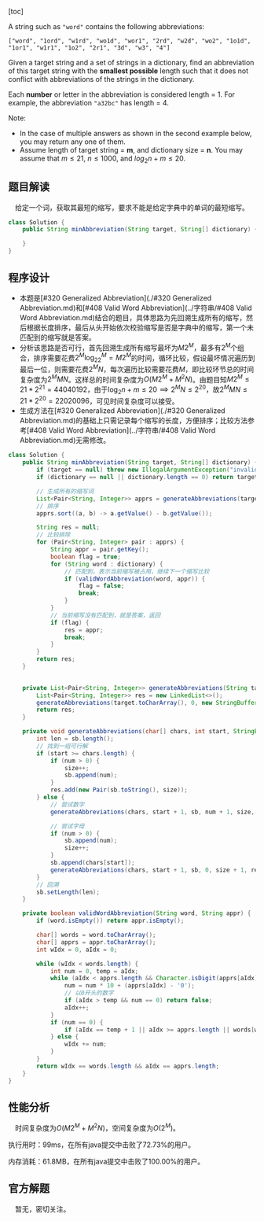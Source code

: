 [toc]

A string such as `"word"` contains the following abbreviations:

```
["word", "1ord", "w1rd", "wo1d", "wor1", "2rd", "w2d", "wo2", "1o1d", "1or1", "w1r1", "1o2", "2r1", "3d", "w3", "4"]
```


Given a target string and a set of strings in a dictionary, find an abbreviation of this target string with the **smallest possible** length such that it does not conflict with abbreviations of the strings in the dictionary.

Each **number** or letter in the abbreviation is considered length = 1. For example, the abbreviation `"a32bc"` has length = 4.

Note:

* In the case of multiple answers as shown in the second example below, you may return any one of them.
* Assume length of target string = **m**, and dictionary size = **n**. You may assume that $m \le 21$, $n \le 1000$, and $log_2n + m \le 20$.



## 题目解读

&emsp;给定一个词，获取其最短的缩写，要求不能是给定字典中的单词的最短缩写。

```java
class Solution {
    public String minAbbreviation(String target, String[] dictionary) {

    }
}
```

## 程序设计

* 本题是[#320 Generalized Abbreviation](./#320 Generalized Abbreviation.md)和[#408 Valid Word Abbreviation](../字符串/#408 Valid Word Abbreviation.md)结合的题目，具体思路为先回溯生成所有的缩写，然后根据长度排序，最后从头开始依次校验缩写是否是字典中的缩写，第一个未匹配到的缩写就是答案。
* 分析该思路是否可行，首先回溯生成所有缩写最坏为$M2^M$，最多有$2^M$个组合，排序需要花费$2^M\log_22^M = M2^M$的时间，循环比较，假设最坏情况遍历到最后一位，则需要花费$2^MN$，每次遍历比较需要花费$M$，即比较环节总的时间复杂度为$2^MMN$。这样总的时间复杂度为$O(M2^M + M^2N)$。由题目知$M2^M \le 21 * 2^{21} = 44040192$，由于$\log_2n + m \le 20 \implies 2^MN \le 2^{20}$，故$2^MMN \le 21 * 2^20 = 22020096$，可见时间复杂度可以接受。
* 生成方法在[#320 Generalized Abbreviation](./#320 Generalized Abbreviation.md)的基础上只需记录每个缩写的长度，方便排序；比较方法参考[#408 Valid Word Abbreviation](../字符串/#408 Valid Word Abbreviation.md)无需修改。

```java
class Solution {
    public String minAbbreviation(String target, String[] dictionary) {
        if (target == null) throw new IllegalArgumentException("invalid param");
        if (dictionary == null || dictionary.length == 0) return target.length() + "";

        // 生成所有的缩写词
        List<Pair<String, Integer>> apprs = generateAbbreviations(target);
        // 排序
        apprs.sort((a, b) -> a.getValue() - b.getValue());

        String res = null;
        // 比较排除
        for (Pair<String, Integer> pair : apprs) {
            String appr = pair.getKey();
            boolean flag = true;
            for (String word : dictionary) {
                // 匹配到，表示当前缩写被占用，继续下一个缩写比较
                if (validWordAbbreviation(word, appr)) {
                    flag = false;
                    break;
                }
            }
            // 当前缩写没有匹配到，就是答案，返回
            if (flag) {
                res = appr;
                break;
            }
        }
        return res;
    }

    
    private List<Pair<String, Integer>> generateAbbreviations(String target) {
        List<Pair<String, Integer>> res = new LinkedList<>();
        generateAbbreviations(target.toCharArray(), 0, new StringBuffer(), 0, 0, res);
        return res;
    }

    private void generateAbbreviations(char[] chars, int start, StringBuffer sb, int num, int size, List<Pair<String, Integer>> res) {
        int len = sb.length();
        // 找到一组可行解
        if (start >= chars.length) {
            if (num > 0) {
                size++;
                sb.append(num);
            }
            res.add(new Pair(sb.toString(), size));
        } else {
            // 尝试数字
            generateAbbreviations(chars, start + 1, sb, num + 1, size, res);

            // 尝试字母
            if (num > 0) {
                sb.append(num);
                size++;
            }
            sb.append(chars[start]);
            generateAbbreviations(chars, start + 1, sb, 0, size + 1, res);
        }
        // 回溯
        sb.setLength(len);
    }

    private boolean validWordAbbreviation(String word, String appr) {
        if (word.isEmpty()) return appr.isEmpty();

        char[] words = word.toCharArray();
        char[] apprs = appr.toCharArray();
        int wIdx = 0, aIdx = 0;

        while (wIdx < words.length) {
            int num = 0, temp = aIdx;
            while (aIdx < apprs.length && Character.isDigit(apprs[aIdx])) {
                num = num * 10 + (apprs[aIdx] - '0');
                // 以0开头的数字
                if (aIdx > temp && num == 0) return false;
                aIdx++;
            }
            if (num == 0) {
                if (aIdx == temp + 1 || aIdx >= apprs.length || words[wIdx++] != apprs[aIdx++]) return false;
            } else {
                wIdx += num;
            }
        }
        return wIdx == words.length && aIdx == apprs.length;
    }
}
```

## 性能分析

&emsp;时间复杂度为$O(M2^M + M^2N)$，空间复杂度为$O(2^M)$。

执行用时：99ms，在所有java提交中击败了72.73%的用户。

内存消耗：61.8MB，在所有java提交中击败了100.00%的用户。

## 官方解题

&emsp;暂无，密切关注。